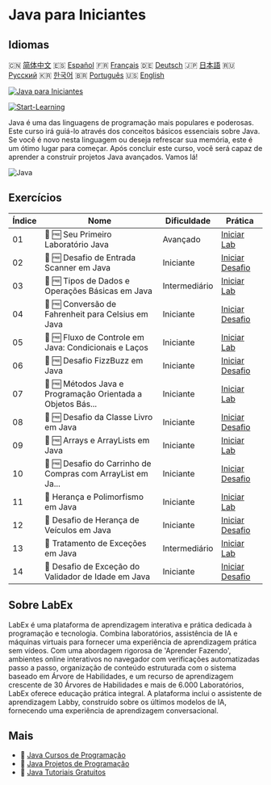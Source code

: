 # Java para Iniciantes

## Idiomas

🇨🇳 [简体中文](README_zh.md) 🇪🇸 [Español](README_es.md) 🇫🇷 [Français](README_fr.md) 🇩🇪 [Deutsch](README_de.md) 🇯🇵 [日本語](README_ja.md) 🇷🇺 [Русский](README_ru.md) 🇰🇷 [한국어](README_ko.md) 🇧🇷 [Português](README_pt.md) 🇺🇸 [English](README.md) 

[![Java para Iniciantes](https://cover-creator.labex.io/java-for-beginners.png?lang=pt)](https://labex.io/pt/courses/java-for-beginners)

[![Start-Learning](https://img.shields.io/badge/Start-Learning-whitesmoke?style=for-the-badge)](https://labex.io/pt/courses/java-for-beginners)

Java é uma das linguagens de programação mais populares e poderosas. Este curso irá guiá-lo através dos conceitos básicos essenciais sobre Java. Se você é novo nesta linguagem ou deseja refrescar sua memória, este é um ótimo lugar para começar. Após concluir este curso, você será capaz de aprender a construir projetos Java avançados. Vamos lá!

![Java](https://img.shields.io/badge/Java-whitesmoke?style=for-the-badge&logo=java)


## Exercícios

|   Índice | Nome                                                        | Dificuldade   | Prática                                                                                                                                |
|----------|-------------------------------------------------------------|---------------|----------------------------------------------------------------------------------------------------------------------------------------|
|       01 | 📖 🆓 Seu Primeiro Laboratório Java                         | Avançado      | <a target='_blank' href='https://labex.io/pt/tutorials/java-your-first-java-lab-411751'>Iniciar Lab</a>                                |
|       02 | 🎯 🆓 Desafio de Entrada Scanner em Java                    | Iniciante     | <a target='_blank' href='https://labex.io/pt/tutorials/java-java-scanner-input-challenge-413835'>Iniciar Desafio</a>                   |
|       03 | 📖 🆓 Tipos de Dados e Operações Básicas em Java            | Intermediário | <a target='_blank' href='https://labex.io/pt/tutorials/java-java-data-types-and-basic-operations-413744'>Iniciar Lab</a>               |
|       04 | 🎯 🆓 Conversão de Fahrenheit para Celsius em Java          | Iniciante     | <a target='_blank' href='https://labex.io/pt/tutorials/java-java-fahrenheit-to-celsius-conversion-413851'>Iniciar Desafio</a>          |
|       05 | 📖 🆓 Fluxo de Controle em Java: Condicionais e Laços       | Iniciante     | <a target='_blank' href='https://labex.io/pt/tutorials/java-java-control-flow-conditionals-and-loops-413751'>Iniciar Lab</a>           |
|       06 | 🎯 🆓 Desafio FizzBuzz em Java                              | Iniciante     | <a target='_blank' href='https://labex.io/pt/tutorials/java-java-fizzbuzz-challenge-413852'>Iniciar Desafio</a>                        |
|       07 | 📖 🆓 Métodos Java e Programação Orientada a Objetos Bás... | Iniciante     | <a target='_blank' href='https://labex.io/pt/tutorials/java-java-methods-and-basic-object-oriented-programming-413809'>Iniciar Lab</a> |
|       08 | 🎯 🆓 Desafio da Classe Livro em Java                       | Iniciante     | <a target='_blank' href='https://labex.io/pt/tutorials/java-java-book-class-challenge-413850'>Iniciar Desafio</a>                      |
|       09 | 📖 🆓 Arrays e ArrayLists em Java                           | Iniciante     | <a target='_blank' href='https://labex.io/pt/tutorials/java-java-arrays-and-arraylists-413820'>Iniciar Lab</a>                         |
|       10 | 🎯 🆓 Desafio do Carrinho de Compras com ArrayList em Ja... | Iniciante     | <a target='_blank' href='https://labex.io/pt/tutorials/java-java-arraylist-shopping-cart-challenge-413849'>Iniciar Desafio</a>         |
|       11 | 📖  Herança e Polimorfismo em Java                          | Iniciante     | <a target='_blank' href='https://labex.io/pt/tutorials/java-java-inheritance-and-polymorphism-413825'>Iniciar Lab</a>                  |
|       12 | 🎯  Desafio de Herança de Veículos em Java                  | Iniciante     | <a target='_blank' href='https://labex.io/pt/tutorials/java-java-vehicle-inheritance-challenge-413854'>Iniciar Desafio</a>             |
|       13 | 📖  Tratamento de Exceções em Java                          | Intermediário | <a target='_blank' href='https://labex.io/pt/tutorials/java-java-exception-handling-413830'>Iniciar Lab</a>                            |
|       14 | 🎯  Desafio de Exceção do Validador de Idade em Java        | Iniciante     | <a target='_blank' href='https://labex.io/pt/tutorials/java-java-age-validator-exception-challenge-413848'>Iniciar Desafio</a>         |

## Sobre LabEx

LabEx é uma plataforma de aprendizagem interativa e prática dedicada à programação e tecnologia. Combina laboratórios, assistência de IA e máquinas virtuais para fornecer uma experiência de aprendizagem prática sem vídeos. Com uma abordagem rigorosa de 'Aprender Fazendo', ambientes online interativos no navegador com verificações automatizadas passo a passo, organização de conteúdo estruturada com o sistema baseado em Árvore de Habilidades, e um recurso de aprendizagem crescente de 30 Árvores de Habilidades e mais de 6.000 Laboratórios, LabEx oferece educação prática integral. A plataforma inclui o assistente de aprendizagem Labby, construído sobre os últimos modelos de IA, fornecendo uma experiência de aprendizagem conversacional.

## Mais

- 🔗 [Java Cursos de Programação](https://github.com/labex-labs/awesome-programming-courses)
- 🔗 [Java Projetos de Programação](https://github.com/labex-labs/awesome-programming-projects)
- 🔗 [Java Tutoriais Gratuitos](https://github.com/labex-labs/java-free-tutorials)

